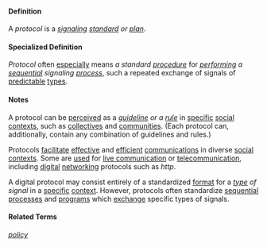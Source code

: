 #### Definition

A *protocol* is a *[signaling](https://github.com/gcassel/Modular-Organization-Terminology/blob/master/terms/signal.md) [standard](https://github.com/gcassel/Modular-Organization-Terminology/blob/master/terms/standard.md) or [plan](https://github.com/gcassel/Modular-Organization-Terminology/blob/master/terms/plan.md)*.

#### Specialized Definition

*Protocol* often [especially](https://github.com/gcassel/Modular-Organizing-Terminology/blob/master/terms/specialize.md) means *a standard [procedure](https://github.com/gcassel/Modular-Organizing-Terminology/blob/master/terms/sequential-process.md)* for *[performing](https://github.com/gcassel/Modular-Organizing-Terminology/blob/master/terms/perform.md) a [sequential](https://github.com/gcassel/Modular-Organizing-Terminology/blob/master/terms/sequence.md) signaling [process](https://github.com/gcassel/Modular-Organizing-Terminology/blob/master/terms/process.md)*, such a repeated exchange of signals of [predictable](https://github.com/gcassel/Modular-Organizing-Terminology/blob/master/terms/predict.md) [types](https://github.com/gcassel/Modular-Organizing-Terminology/blob/master/terms/type.md).

#### Notes

A protocol can be [perceived](https://github.com/gcassel/Modular-Organizing-Terminology/blob/master/terms/perceive.md) as a *[guideline](https://github.com/gcassel/Modular-Organizing-Terminology/blob/master/terms/guideline.md) or a [rule](https://github.com/gcassel/Modular-Organizing-Terminology/blob/master/terms/rule.md)* in [specific](https://github.com/gcassel/Modular-Organizing-Terminology/blob/master/terms/specific.md) [social](https://github.com/gcassel/Modular-Organizing-Terminology/blob/master/terms/social.md) [contexts](https://github.com/gcassel/Modular-Organizing-Terminology/blob/master/terms/context.md), such as [collectives](https://github.com/gcassel/Modular-Organizing-Terminology/blob/master/terms/collective.md) and [communities](https://github.com/gcassel/Modular-Organizing-Terminology/blob/master/terms/community.md).  (Each protocol can, additionally, contain any combination of guidelines and rules.)

Protocols [facilitate](https://github.com/gcassel/Modular-Organization-Terminology/blob/master/terms/facilitate.md) [effective](https://github.com/gcassel/Modular-Organization-Terminology/blob/master/terms/effective.md) and [efficient](https://github.com/gcassel/Modular-Organization-Terminology/blob/master/terms/efficient.md) [communications](https://github.com/gcassel/Modular-Organization-Terminology/blob/master/terms/communicate.md) in diverse [social](https://github.com/gcassel/Modular-Organization-Terminology/blob/master/terms/social.md) [contexts](https://github.com/gcassel/Modular-Organization-Terminology/blob/master/terms/context.md).  Some are [used](https://github.com/gcassel/Modular-Organization-Terminology/blob/master/terms/use.md) for [live communication](https://github.com/gcassel/Modular-Organization-Terminology/blob/master/terms/live-communication.md) or [telecommunication](https://github.com/gcassel/Modular-Organization-Terminology/blob/master/terms/telecommunicate.md), including [digital](https://github.com/gcassel/Modular-Organization-Terminology/blob/master/terms/digital.md) [networking](https://github.com/gcassel/Modular-Organization-Terminology/blob/master/terms/network.md) protocols such as *http*.

A digital protocol may consist entirely of a standardized [format](https://github.com/gcassel/Modular-Organizing-Terminology/blob/master/terms/format.md) for a *[type](https://github.com/gcassel/Modular-Organization-Terminology/blob/master/terms/type.md) of signal* in a [specific](https://github.com/gcassel/Modular-Organization-Terminology/blob/master/terms/specific.md) [context](https://github.com/gcassel/Modular-Organization-Terminology/blob/master/terms/context.md).  However, protocols often standardize [sequential](https://github.com/gcassel/Modular-Organization-Terminology/blob/master/terms/sequence.md) [processes](https://github.com/gcassel/Modular-Organization-Terminology/blob/master/terms/process.md) and [programs](https://github.com/gcassel/Modular-Organization-Terminology/blob/master/terms/program.md) which [exchange](https://github.com/gcassel/Modular-Organization-Terminology/blob/master/terms/exchange.md) specific types of signals.

#### Related Terms

*[policy](https://github.com/gcassel/Modular-Organizing-Terminology/blob/master/terms/policy.md)*
